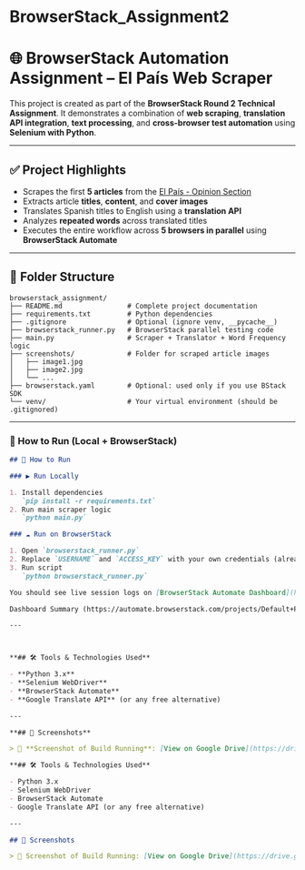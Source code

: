 # BrowserStack_Assignment2

# 🌐 BrowserStack Automation Assignment – El País Web Scraper

This project is created as part of the **BrowserStack Round 2 Technical Assignment**. It demonstrates a combination of **web scraping**, **translation API integration**, **text processing**, and **cross-browser test automation** using **Selenium with Python**.

---

## ✅ Project Highlights

- Scrapes the first **5 articles** from the [El País - Opinion Section](https://elpais.com/opinion/)
- Extracts article **titles**, **content**, and **cover images**
- Translates Spanish titles to English using a **translation API**
- Analyzes **repeated words** across translated titles
- Executes the entire workflow across **5 browsers in parallel** using **BrowserStack Automate**

---

## 📁 Folder Structure

```
browserstack_assignment/
├── README.md                # Complete project documentation
├── requirements.txt         # Python dependencies
├── .gitignore               # Optional (ignore venv, __pycache__)
├── browserstack_runner.py   # BrowserStack parallel testing code
├── main.py                  # Scraper + Translator + Word Frequency logic
├── screenshots/             # Folder for scraped article images
│   ├── image1.jpg
│   ├── image2.jpg
│   └── ...
├── browserstack.yaml        # Optional: used only if you use BStack SDK
└── venv/                    # Your virtual environment (should be .gitignored)
```




---

### 🚀  How to Run (Local + BrowserStack)

```md
## 🚀 How to Run

### ▶️ Run Locally

1. Install dependencies  
   `pip install -r requirements.txt`
2. Run main scraper logic  
   `python main.py`

### ☁️ Run on BrowserStack

1. Open `browserstack_runner.py`
2. Replace `USERNAME` and `ACCESS_KEY` with your own credentials (already done)
3. Run script  
   `python browserstack_runner.py`

You should see live session logs on [BrowserStack Automate Dashboard](https://automate.browserstack.com/projects/Default+Project/builds/MultiBrowser+Android+Build/1?tab=tests&testListView=spec&public_token=691b8f210d9931726adc0ba01201c598355c9d4ab52d79c0463e156dbd0d1627)

Dashboard Summary (https://automate.browserstack.com/projects/Default+Project/builds/MultiBrowser+Android+Build/1?public_token=691b8f210d9931726adc0ba01201c598355c9d4ab52d79c0463e156dbd0d1627)

---



**## 🛠️ Tools & Technologies Used**

- **Python 3.x**
- **Selenium WebDriver**
- **BrowserStack Automate**
- **Google Translate API** (or any free alternative)

---

**## 📸 Screenshots**

> 🔗 **Screenshot of Build Running**: [View on Google Drive](https://drive.google.com/drive/folders/1ittltRg_Cy81hZDesYt6jIKj4JUKQgHB?usp=sharing)

**## 🛠️ Tools & Technologies Used**

- Python 3.x
- Selenium WebDriver
- BrowserStack Automate
- Google Translate API (or any free alternative)

---

## 📸 Screenshots

> 🔗 Screenshot of Build Running: [View on Google Drive](https://drive.google.com/drive/folders/1ittltRg_Cy81hZDesYt6jIKj4JUKQgHB?usp=sharing)


